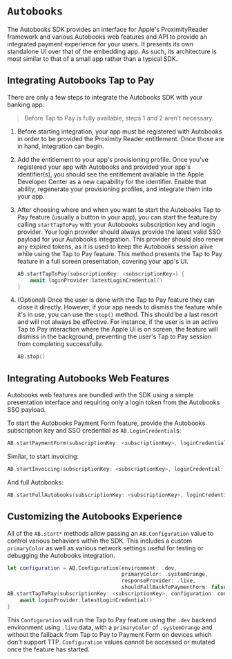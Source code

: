 # ``Autobooks``

The Autobooks SDK provides an interface for Apple's ProximityReader framework and various Autobooks web features and API to provide an integrated payment experience for your users. It presents its own standalone UI over that of the embedding app. As such, its architecture is most similar to that of a small app rather than a typical SDK.

## Integrating Autobooks Tap to Pay

There are only a few steps to integrate the Autobooks SDK with your banking app. 

> Before Tap to Pay is fully available, steps 1 and 2 aren't necessary.

1. Before starting integration, your app must be registered with Autobooks in order to be provided the Proximity Reader entitlement. Once those are in hand, integration can begin.
2. Add the entitlement to your app's provisioning profile. Once you've registered your app with Autobooks and provided your app's identifier(s), you should see the entitlement available in the Apple Developer Center as a new capability for the identifier. Enable that ability, regenerate your provisioning profiles, and integrate them into your app.
3. After choosing where and when you want to start the Autobooks Tap to Pay feature (usually a button in your app), you can start the feature by calling `startTapToPay` with your Autobooks subscription key and login provider. Your login provider should always provide the latest valid SSO payload for your Autobooks integration. This provider should also renew any expired tokens, as it is used to keep the Autobooks session alive while using the Tap to Pay feature. This method presents the Tap to Pay feature in a full screen presentation, covering your app's UI.

    ```swift
    AB.startTapToPay(subscriptionKey: <subscriptionKey>) {
        await loginProvider.latestLoginCredential()
    }
    ```
4. (Optional) Once the user is done with the Tap to Pay feature they can close it directly. However, if your app needs to dismiss the feature while it's in use, you can use the `stop()` method. This should be a last resort and will not always be effective. For instance, if the user is in an active Tap to Pay interaction where the Apple UI is on screen, the feature will dismiss in the background, preventing the user's Tap to Pay session from completing successfully.

    ```swift
    AB.stop()
    ```

## Integrating Autobooks Web Features

Autobooks web features are bundled with the SDK using a simple presentation interface and requiring only a login token from the Autobooks SSO payload.

To start the Autobooks Payment Form feature, provide the Autobooks subscription key and SSO credential as `AB.LoginCredential`s:

```swift
AB.startPaymentForm(subscriptionKey: <subscriptionKey>, loginCredential: <loginCredential>)
```

Similar, to start invoicing:

```swift
AB.startInvoicing(subscriptionKey: <subscriptionKey>, loginCredential: <loginCredential>)
```

And full Autobooks:

```swift
AB.startFullAutobooks(subscriptionKey: <subscriptionKey>, loginCredential: <loginCredential>)
```

## Customizing the Autobooks Experience

All of the `AB.start*` methods allow passing an `AB.Configuration` value to control various behaviors within the SDK. This includes a custom `primaryColor` as well as various network settings useful for testing or debugging the Autobooks integration.

```swift
let configuration = AB.Configuration(environment: .dev, 
                                     primaryColor: .systemOrange, 
                                     responseProvider: .live, 
                                     shouldFallBackToPaymentForm: false)
AB.startTapToPay(subscriptionKey: <subscriptionKey>, configuration: configuration) {
    await loginProvider.latestLoginCredential()
}
```

This `Configuration` will run the Tap to Pay feature using the `.dev` backend environment using `.live` data, with a `primaryColor` of `.systemOrange` and without the fallback from Tap to Pay to Payment Form on devices which don't support TTP. `Configuration` values cannot be accessed or mutated once the feature has started.
